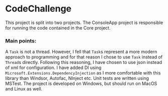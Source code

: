 # CodeChallenge

This project is split into two projects. The ConsoleApp project is responsible for running the code contained in the Core project.

### Main points: 
A `Task` is not a thread. However, I fell that `Task`s represent a more modern approach to programming and for that reason I chose to use `Task` instead of `Thread`s directly.
Following this reasoning, I have chosen to use json instead of xml for configuration.
I have added DI using `Microsoft.Extensions.DependencyInjection` as I more comfortable with this library than Windsor, Autofac, NInject etc.
Unit tests are written using MSTest.
The project is developed on Windows, but should run on MacOS and Linux as well.
